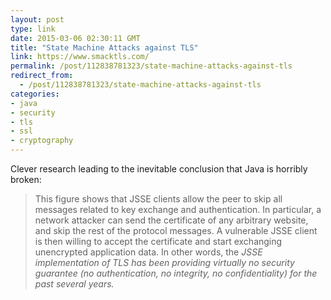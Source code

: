 ```yaml
---
layout: post
type: link
date: 2015-03-06 02:30:11 GMT
title: "State Machine Attacks against TLS"
link: https://www.smacktls.com/
permalink: /post/112838781323/state-machine-attacks-against-tls
redirect_from: 
  - /post/112838781323/state-machine-attacks-against-tls
categories:
- java
- security
- tls
- ssl
- cryptography
---
```

<p>Clever research leading to the inevitable conclusion that Java is horribly broken:</p>
<blockquote>This figure shows that JSSE clients allow the peer to skip all messages related to key exchange and authentication. In particular, a network attacker can send the certificate of any arbitrary website, and skip the rest of the protocol messages. A vulnerable JSSE client is then willing to accept the certificate and start exchanging unencrypted application data. In other words, the <i>JSSE implementation of TLS has been providing virtually no security guarantee (no authentication, no integrity, no confidentiality) for the past several years.</i></blockquote>